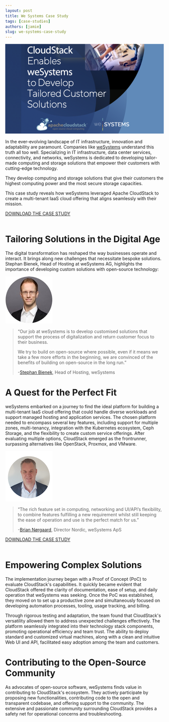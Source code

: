 ```yaml
---
layout: post
title: We Systems Case Study
tags: [case-studies]
authors: [jamie]
slug: we-systems-case-study
---
```


[![](banner.png "CSC")](/blog/we-systems-case-study)

In the ever-evolving landscape of IT infrastructure, innovation and adaptability
are paramount. Companies like [weSystems](https://wesystems.de/en/) understand
this truth all too well. Specializing in IT infrastructure, data center
services, connectivity, and networks, weSystems is dedicated to developing
tailor-made computing and storage solutions that empower their customers with
cutting-edge technology.

They develop computing and storage solutions that give their customers the
highest computing power and the most secure storage capacities.

This case study reveals how weSystems leveraged Apache CloudStack to create a
multi-tenant IaaS cloud offering that aligns seamlessly with their mission.

<a class="button button--primary" href="/files/ACS-WeSystems-Case-Study.pdf" target="_blank">DOWNLOAD THE CASE STUDY</a>
<br/>
<br/>

<!-- truncate -->

# Tailoring Solutions in the Digital Age

The digital transformation has reshaped the way businesses operate and interact.
It brings along new challenges that necessitate bespoke solutions. Stephan
Bienek, Head of Hosting at weSystems AG, highlights the importance of developing
custom solutions with open-source technology:

![](stephan.jpg "Stephan")

>“Our job at weSystems is to develop customised solutions that support the
>process of digitalization and return customer focus to their business.
>
>We try to build on open-source where possible, even if it means we take a few
>more efforts in the beginning, we are convinced of the benefits of building on
>open-source in the long run.”
>
>-[Stephan Bienek](https://www.linkedin.com/in/stephan-bienek-66aa69206/), Head of Hosting, weSystems

# A Quest for the Perfect Fit

weSystems embarked on a journey to find the ideal platform for building a
multi-tenant IaaS cloud offering that could handle diverse workloads and support
managed hosting and application services. The chosen platform needed to
encompass several key features, including support for multiple zones,
multi-tenancy, integration with the Kubernetes ecosystem, Ceph Storage, and the
flexibility to create custom service offerings. After evaluating multiple
options, CloudStack emerged as the frontrunner, surpassing alternatives like
OpenStack, Proxmox, and VMware.

![](brian.png "Brian")

>“The rich feature set in computing, networking and UI/API’s flexibility, to
>combine features fulfilling a new requirement whilst still keeping the ease of
>operation and use is the perfect match for us.”
>
>-[Brian Nørgaard](https://www.linkedin.com/in/brian-n%C3%B8rgaard-granh%C3%B8j-2b0a001/?originalSubdomain=dk), Director Nordic, weSystems ApS

<a class="button button--primary" href="/files/ACS-WeSystems-Case-Study.pdf" target="_blank">DOWNLOAD THE CASE STUDY</a>
<br/>
<br/>

# Empowering Complex Solutions

The implementation journey began with a Proof of Concept (PoC) to evaluate
CloudStack's capabilities. It quickly became evident that CloudStack offered the
clarity of documentation, ease of setup, and daily operation that weSystems was
seeking. Once the PoC was established, they moved on to set up a productive zone
and simultaneously focused on developing automation processes, tooling, usage
tracking, and billing.

Through rigorous testing and adaptation, the team found that CloudStack's
versatility allowed them to address unexpected challenges effectively. The
platform seamlessly integrated into their technology stack components, promoting
operational efficiency and team trust. The ability to deploy standard and
customized virtual machines, along with a clean and intuitive Web UI and API,
facilitated easy adoption among the team and customers.

# Contributing to the Open-Source Community

As advocates of open-source software, weSystems finds value in contributing to
CloudStack's ecosystem. They actively participate by proposing new
functionalities, contributing code to the open and transparent codebase, and
offering support to the community. The extensive and passionate community
surrounding CloudStack provides a safety net for operational concerns and
troubleshooting.
